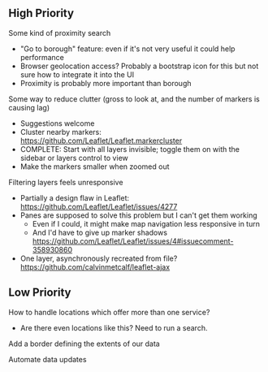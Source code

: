 High Priority
---

Some kind of proximity search
 - "Go to borough" feature: even if it's not very useful it could help performance
 - Browser geolocation access? Probably a bootstrap icon for this but not sure how to integrate it into the UI
 - Proximity is probably more important than borough

Some way to reduce clutter (gross to look at, and the number of markers is causing lag)
 - Suggestions welcome
 - Cluster nearby markers: https://github.com/Leaflet/Leaflet.markercluster
 - COMPLETE: Start with all layers invisible; toggle them on with the sidebar or layers control to view
 - Make the markers smaller when zoomed out

Filtering layers feels unresponsive
 - Partially a design flaw in Leaflet: https://github.com/Leaflet/Leaflet/issues/4277
 - Panes are supposed to solve this problem but I can't get them working
   - Even if I could, it might make map navigation less responsive in turn
   - And I'd have to give up marker shadows https://github.com/Leaflet/Leaflet/issues/4#issuecomment-358930860
 - One layer, asynchronously recreated from file? https://github.com/calvinmetcalf/leaflet-ajax


Low Priority
---

How to handle locations which offer more than one service?
 - Are there even locations like this? Need to run a search.

Add a border defining the extents of our data

Automate data updates
